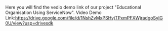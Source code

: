 Here you will find the vedio demo link of our project "Educational Organisation Using ServiceNow".
Video Demo Link:https://drive.google.com/file/d/1NshZvMxPSHvjTPxmPFXWjradgoSylG0U/view?usp=drivesdk
